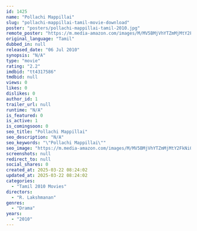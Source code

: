 ```yaml
---
id: 1425
name: "Pollachi Mappillai"
slug: "pollachi-mappillai-tamil-movie-download"
poster: "posters/pollachi-mappillai-tamil-2010.jpg"
remote_poster: "https://m.media-amazon.com/images/M/MV5BMjVhYTZmMjMtY2FkNi00MjUzLTk0YTEtYWIxOGJiMGI5YTYwXkEyXkFqcGdeQXVyMTEzNzg0Mjkx._V1_SX300.jpg"
original_language: "Tamil"
dubbed_in: null
released_date: "06 Jul 2010"
synopsis: "N/A"
type: "movie"
rating: "2.2"
imdbid: "tt4317586"
tmdbid: null
views: 0
likes: 0
dislikes: 0
author_id: 1
trailer_url: null
runtime: "N/A"
is_featured: 0
is_active: 1
is_comingsoon: 0
seo_title: "Pollachi Mappillai"
seo_description: "N/A"
seo_keywords: "\"Pollachi Mappillai\""
seo_image: "https://m.media-amazon.com/images/M/MV5BMjVhYTZmMjMtY2FkNi00MjUzLTk0YTEtYWIxOGJiMGI5YTYwXkEyXkFqcGdeQXVyMTEzNzg0Mjkx._V1_SX300.jpg"
screenshots: null
redirect_to: null
social_shares: 0
created_at: 2025-03-22 08:24:02
updated_at: 2025-03-22 08:24:02
categories:
  - "Tamil 2010 Movies"
directors:
  - "R. Lakshmanan"
genres:
  - "Drama"
years:
  - "2010"
---
```

